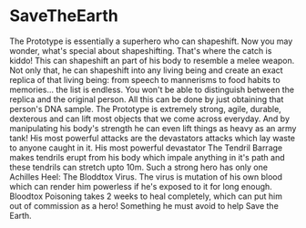 # SaveTheEarth
The Prototype is essentially a superhero who can shapeshift. Now you may wonder, what's special about shapeshifting. That's where the catch is kiddo! This can shapeshift an part of his body to resemble a melee weapon. Not only that, he can shapeshift into any living being  and create an exact replica of that living being: from speech to mannerisms to food habits to memories... the list is endless. You won't be able to distinguish between the replica and the original person. All this can be done by just obtaining that person's DNA sample. The Prototype is extremely strong, agile, durable, dexterous and can lift most objects that we come across everyday. And by manipulating his body's strength he can even lift things as heavy as an army tank! His most powerful attacks are the devastators attacks which lay waste to anyone caught in it. His most powerful devastator The Tendril Barrage makes tendrils erupt from his body which impale anything in it's path and these tendrils can stretch upto 10m. Such a strong hero has only one Achilles Heel: The Bloddtox Virus. The virus is mutation of his own blood which can render him powerless if he's exposed to it for long enough. Bloodtox Poisoning takes 2 weeks to heal completely, which can put him out of commission as a hero! Something he must avoid to help Save the Earth.
